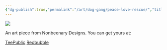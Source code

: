```yaml
---
{"dg-publish":true,"permalink":"/art/dog-gang/peace-love-rescue/","title":"Peace Love Rescue","tags":["Art","Dogs","Animals"]}
---
```



![](https://baserow-media.ams3.digitaloceanspaces.com/user_files/bCUIKgWejFsF2pOYqEgjaFxoLURaDJjq_a17e19d5981c02cdffd65419a0363af5fbd4884f3c4d5d800520e05f3502ea6f.jpg)

An art piece from Nonbeenary Designs. You can get yours at:

[TeePublic](https://www.teepublic.com/t-shirt/45864572-peace-love-rescue-paw-pet-love?store_id=258912)
[Redbubble](https://www.redbubble.com/shop/ap/146837306?ref=studio-promote)
